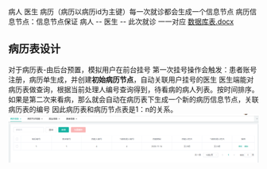 病人
医生
病历（病历以病历id为主键）每一次就诊都会生成一个信息节点
病历信息节点：信息节点保证  病人 -- 医生 -- 此次就诊  一一对应
[数据库表.docx](https://www.yuque.com/attachments/yuque/0/2023/docx/32682386/1699968600797-aa34a7f9-b5db-4424-a697-0448289b1986.docx?_lake_card=%7B%22src%22%3A%22https%3A%2F%2Fwww.yuque.com%2Fattachments%2Fyuque%2F0%2F2023%2Fdocx%2F32682386%2F1699968600797-aa34a7f9-b5db-4424-a697-0448289b1986.docx%22%2C%22name%22%3A%22%E6%95%B0%E6%8D%AE%E5%BA%93%E8%A1%A8.docx%22%2C%22size%22%3A251783%2C%22ext%22%3A%22docx%22%2C%22source%22%3A%22%22%2C%22status%22%3A%22done%22%2C%22download%22%3Atrue%2C%22taskId%22%3A%22u7e47f50d-e79f-4315-baab-271b9c836f2%22%2C%22taskType%22%3A%22upload%22%2C%22type%22%3A%22application%2Fvnd.openxmlformats-officedocument.wordprocessingml.document%22%2C%22__spacing%22%3A%22both%22%2C%22mode%22%3A%22title%22%2C%22id%22%3A%22u818e3663%22%2C%22margin%22%3A%7B%22top%22%3Atrue%2C%22bottom%22%3Atrue%7D%2C%22card%22%3A%22file%22%7D)

## 病历表设计
对于病历表-由后台预置，模拟用户在前台挂号
第一次挂号操作会触发：患者账号注册，病历单生成，并创建**初始病历节点**，自动关联用户挂号的医生
医生端能对病历表做查询，根据当前处理人编号查询得到，待看病的病人列表。按时间排序。
如果是第二次来看病，那么就会自动在病历表下生成一个新的病历信息节点，关联病历表的编号
因此病历表和病历节点表是1：n的关系。
![image.png](../../images/毕业设计/e615a3fb576f12d47d5ae1744a122bdf.png)
